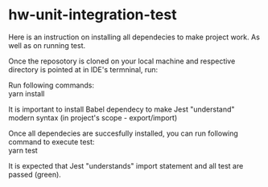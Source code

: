 # hw-unit-integration-test
Here is an instruction on installing all dependecies to make project work. As well as on running test.  

Once the reposotory is cloned on your local machine and respective directory is pointed at in IDE's termninal, run:  

Run following commands:  
yarn install    

It is important to install Babel dependecy to make Jest "understand" modern syntax (in project's scope - export/import)  

Once all dependecies are succesfully installed, you can run following command to execute test:  
yarn test  

It is expected that Jest "understands" import statement and all test are passed (green).  
